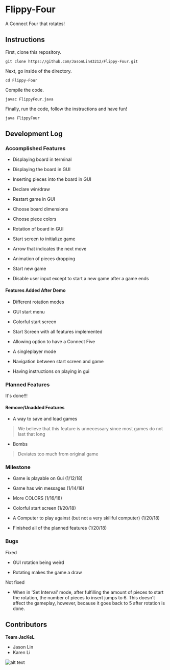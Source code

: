 # Flippy-Four

A Connect Four that rotates!


## Instructions

First, clone this repository.

```
git clone https://github.com/JasonLin43212/Flippy-Four.git
```

Next, go inside of the directory.

```
cd Flippy-Four
```

Compile the code.

```
javac FlippyFour.java
```

Finally, run the code, follow the instructions and have fun!

```
java FlippyFour
```

## Development Log

### Accomplished Features

* Displaying board in terminal

* Displaying the board in GUI

* Inserting pieces into the board in GUI

* Declare win/draw

* Restart game in GUI

* Choose board dimensions

* Choose piece colors

* Rotation of board in GUI

* Start screen to initialize game

* Arrow that indicates the next move

* Animation of pieces dropping

* Start new game

* Disable user input except to start a new game after a game ends

#### Features Added After Demo

* Different rotation modes

* GUI start menu

* Colorful start screen

* Start Screen with all features implemented

* Allowing option to have a Connect Five

* A singleplayer mode

* Navigation between start screen and game

* Having instructions on playing in gui

### Planned Features
It's done!!!
#### Remove/Unadded Features

* A way to save and load games
> We believe that this feature is unnecessary since most games do not last that long

* Bombs
> Deviates too much from original game

### Milestone

* Game is playable on Gui (1/12/18)

* Game has win messages (1/14/18)

* More COLORS (1/16/18)

* Colorful start screen (1/20/18)

* A Computer to play against (but not a very skillful computer) (1/20/18)

* Finished all of the planned features (1/20/18)

### Bugs

Fixed

* GUI rotation being weird

* Rotating makes the game a draw

Not fixed

* When in 'Set Interval' mode, after fulfilling the amount of pieces to start the rotation, the number of pieces to insert jumps to 6. This doesn't affect the gameplay, however, because it goes back to 5 after rotation is done.


## Contributors
**Team JacKeL**
* Jason Lin
* Karen Li



![alt text](http://www.krugerpark.co.za/images/1jackal-gc590a.jpg "A Jackel")

